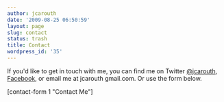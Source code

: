 ```yaml
---
author: jcarouth
date: '2009-08-25 06:50:59'
layout: page
slug: contact
status: trash
title: Contact
wordpress_id: '35'
---
```


If you'd like to get in touch with me, you can find me on Twitter
[@jcarouth](http://www.twitter.com/jcarouth),
[Facebook](http://www.facebook.com/jcarouth), or email me at jcarouth <at>
gmail.com. Or use the form below.

[contact-form 1 "Contact Me"]

